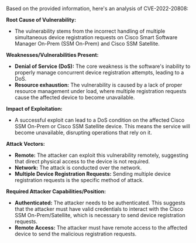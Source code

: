 Based on the provided information, here's an analysis of CVE-2022-20808:

**Root Cause of Vulnerability:**

- The vulnerability stems from the incorrect handling of multiple simultaneous device registration requests on Cisco Smart Software Manager On-Prem (SSM On-Prem) and Cisco SSM Satellite.

**Weaknesses/Vulnerabilities Present:**

- **Denial of Service (DoS):** The core weakness is the software's inability to properly manage concurrent device registration attempts, leading to a DoS.
- **Resource exhaustion:** The vulnerability is caused by a lack of proper resource management under load, where multiple registration requests cause the affected device to become unavailable.

**Impact of Exploitation:**

- A successful exploit can lead to a DoS condition on the affected Cisco SSM On-Prem or Cisco SSM Satellite device. This means the service will become unavailable, disrupting operations that rely on it.

**Attack Vectors:**

- **Remote:** The attacker can exploit this vulnerability remotely, suggesting that direct physical access to the device is not required.
- **Network:** The attack is conducted over the network.
- **Multiple Device Registration Requests:** Sending multiple device registration requests is the specific method of attack.

**Required Attacker Capabilities/Position:**

- **Authenticated:** The attacker needs to be authenticated. This suggests that the attacker must have valid credentials to interact with the Cisco SSM On-Prem/Satellite, which is necessary to send device registration requests.
- **Remote Access:** The attacker must have remote access to the affected device to send the malicious registration requests.